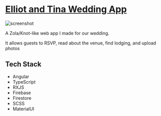 # [Elliot and Tina Wedding App](https://elliotandtina.web.app/faq)

![screenshot](https://o8jsjsxk9g.ufs.sh/f/Y3NBzhpqodc37NyIRBjKyp7WizfuerN4wJadgCIkEPGRt56A)

A Zola/Knot-like web app I made for our wedding.

It allows guests to RSVP, read about the venue, find lodging, and upload photos

## Tech Stack
- Angular
- TypeScript
- RXJS
- Firebase
- Firestore
- SCSS
- MaterialUI
